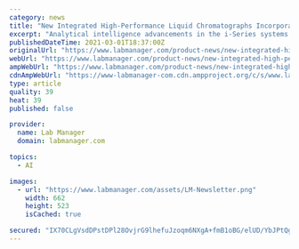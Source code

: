 ```yaml
---
category: news
title: "New Integrated High-Performance Liquid Chromatographs Incorporate AI for Higher Efficiency and Productivity"
excerpt: "Analytical intelligence advancements in the i-Series systems include real-time mobile phase monitoring, smart flow control, and i-PeakFinder"
publishedDateTime: 2021-03-01T18:37:00Z
originalUrl: "https://www.labmanager.com/product-news/new-integrated-high-performance-liquid-chromatographs-incorporate-ai-for-higher-efficiency-and-productivity-25279"
webUrl: "https://www.labmanager.com/product-news/new-integrated-high-performance-liquid-chromatographs-incorporate-ai-for-higher-efficiency-and-productivity-25279"
ampWebUrl: "https://www.labmanager.com/product-news/new-integrated-high-performance-liquid-chromatographs-incorporate-ai-for-higher-efficiency-and-productivity-25279/amp"
cdnAmpWebUrl: "https://www-labmanager-com.cdn.ampproject.org/c/s/www.labmanager.com/product-news/new-integrated-high-performance-liquid-chromatographs-incorporate-ai-for-higher-efficiency-and-productivity-25279/amp"
type: article
quality: 39
heat: 39
published: false

provider:
  name: Lab Manager
  domain: labmanager.com

topics:
  - AI

images:
  - url: "https://www.labmanager.com/assets/LM-Newsletter.png"
    width: 662
    height: 523
    isCached: true

secured: "IX70CLgVsdDPstDPl28OvjrG9lhefuJzoqm6NXgA+fmB1oBG/elUD/YbJPtQg/zKzJxNllElP6VIehFBnVzNgaqnOw00zflepunIJ5t6UE0UAz3phGIjCMFuvmV+c2I8xFNDNEL/KtKBshbVz0wFRE3M7Ztn1Dx20iIQB+yo+Xo5j+Z9wYQcM7TrlEkdxBRu3sRzI+iNeC4k7uz0X/Jlm9pTmggtgLxd8qT0frzeNwkRlPuMtqYKjDm79yNA7u35svL9Y92H0W7OVDX2BsaeYXyL4hdrlOpnWCBg9WFEh7AQyNOUmGJ+tf/nJJaw1jHIP0pvE7e8NeTTMfjl/GHIELAp0i5vBC/Wnjt7tC7wX4U=;5325ZMC42ayqlOkpS82Urg=="
---
```


